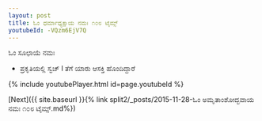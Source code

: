 ```yaml
---
layout: post
title: ಓಂ ಧರ್ಮಾಧ್ಯಕ್ಷಾಯ ನಮಃ ೧೦೮ ಟೈಮ್ಸ್
youtubeId: -VQzm6EjV7Q
---
```

 
 
 ಓಂ ಸೂಛಾಯೆ ನಮಃ  
 
 -  ಪ್ರಕೃತಿಯಲ್ಲಿ ಸ್ವಚ್ l ತೆಗೆ ಯಾರು ಆಸಕ್ತಿ ಹೊಂದಿದ್ದಾರೆ 
 
  
 
  
 
 
 
 
 
 


{% include youtubePlayer.html id=page.youtubeId %}
 
[Next]({{ site.baseurl }}{% link  split2/_posts/2015-11-28-ಓಂ ಅಮೃತಾಂಶೋದ್ಭವಾಯ ನಮಃ ೧೦೮ ಟೈಮ್ಸ್.md%})
 
